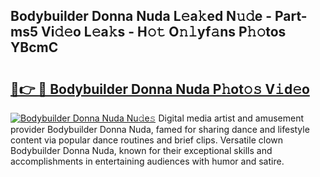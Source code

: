 ## Bodybuilder Donna Nuda L𝚎a𝚔ed N𝚞𝚍e - Part-ms5 Vi𝚍𝚎o L𝚎a𝚔s - H𝚘𝚝 O𝚗𝚕yf𝚊ns P𝚑𝚘tos YBcmC

# <h2><a href="http://kf90jv6.oniu.top/?m=Bodybuilder+Donna+Nuda">🔗👉 🔴 Bodybuilder Donna Nuda P𝚑ot𝚘𝚜 V𝚒d𝚎o</a></h2>

[![Bodybuilder Donna Nuda Nu𝚍e𝚜](https://i.imgur.com/0qMVB7G.gif)](http://kf90jv6.oniu.top/?m=Bodybuilder+Donna+Nuda)
Digital media artist and amusement provider Bodybuilder Donna Nuda, famed for sharing dance and lifestyle content via popular dance routines and brief clips. Versatile clown Bodybuilder Donna Nuda, known for their exceptional skills and accomplishments in entertaining audiences with humor and satire.  

